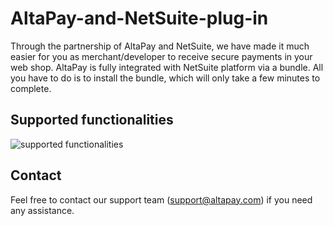 # AltaPay-and-NetSuite-plug-in

Through the partnership of AltaPay and NetSuite, we have made it much easier for you as merchant/developer to receive secure payments in your web shop. AltaPay is fully integrated with NetSuite platform via a bundle. All
you have to do is to install the bundle, which will only take a few minutes to complete. 

## Supported functionalities
![supported functionalities](https://cloud.githubusercontent.com/assets/17084032/12913255/ea14ac30-cf1d-11e5-822b-c607306842d6.png)

## Contact
Feel free to contact our support team (support@altapay.com) if you need any assistance.
